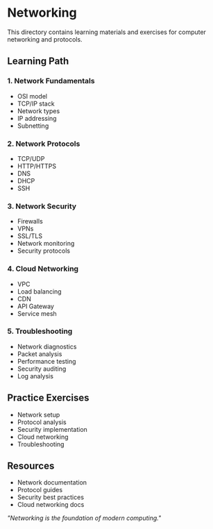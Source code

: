 # Networking

This directory contains learning materials and exercises for computer networking and protocols.

## Learning Path

### 1. Network Fundamentals
- OSI model
- TCP/IP stack
- Network types
- IP addressing
- Subnetting

### 2. Network Protocols
- TCP/UDP
- HTTP/HTTPS
- DNS
- DHCP
- SSH

### 3. Network Security
- Firewalls
- VPNs
- SSL/TLS
- Network monitoring
- Security protocols

### 4. Cloud Networking
- VPC
- Load balancing
- CDN
- API Gateway
- Service mesh

### 5. Troubleshooting
- Network diagnostics
- Packet analysis
- Performance testing
- Security auditing
- Log analysis

## Practice Exercises
- Network setup
- Protocol analysis
- Security implementation
- Cloud networking
- Troubleshooting

## Resources
- Network documentation
- Protocol guides
- Security best practices
- Cloud networking docs

*"Networking is the foundation of modern computing."* 